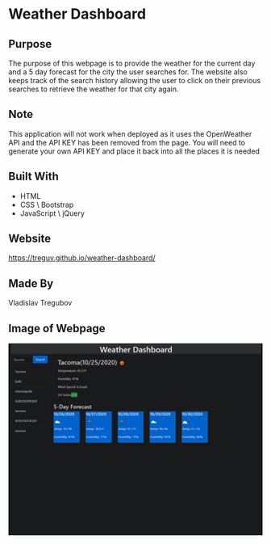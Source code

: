 # Weather Dashboard

## Purpose
The purpose of this webpage is to provide the weather for the current day and a 5 day forecast for the city the user searches for. The website also keeps track of the search history allowing the user to click on their previous searches to retrieve the weather for that city again.

## Note
This application will not work when deployed as it uses the OpenWeather API and the API KEY has been removed from the page. You will need to generate your own API KEY and place it back into all the places it is needed

## Built With
* HTML
* CSS \ Bootstrap
* JavaScript \ jQuery

## Website
https://treguv.github.io/weather-dashboard/
## Made By
Vladislav Tregubov
## Image of Webpage
![Image of webpage](/assets/img/web-screenshot-png.png)
